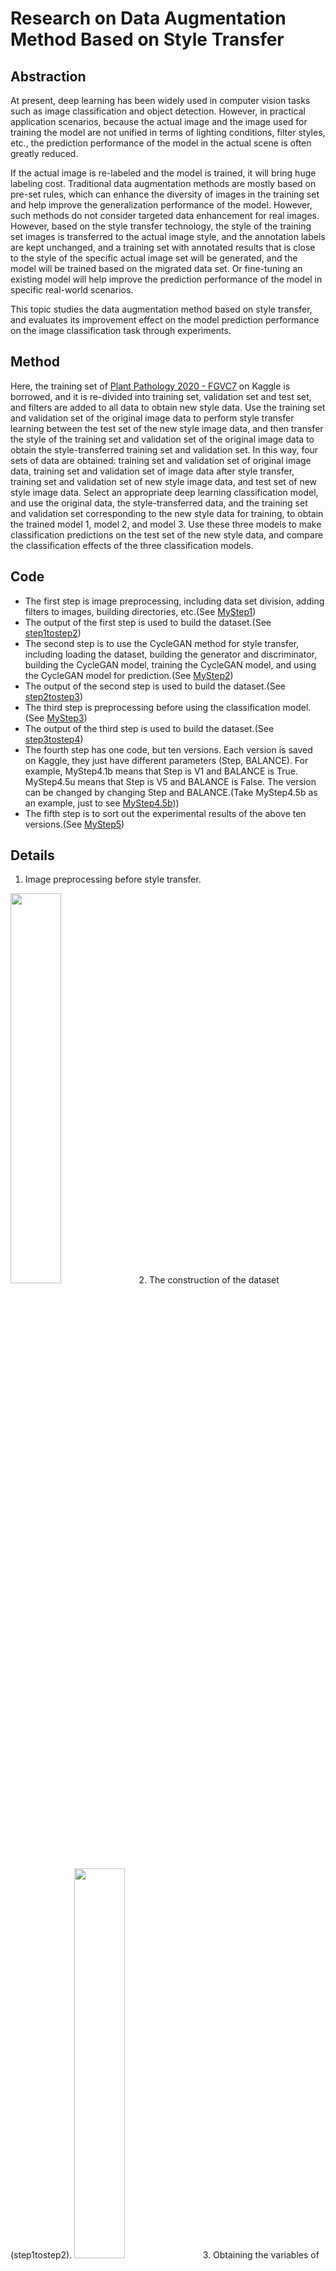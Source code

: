 # Research on Data Augmentation Method Based on Style Transfer

## Abstraction

At present, deep learning has been widely used in computer vision tasks such as image classification and object detection. However, in practical application scenarios, because the actual image and the image used for training the model are not unified in terms of lighting conditions, filter styles, etc., the prediction performance of the model in the actual scene is often greatly reduced.

If the actual image is re-labeled and the model is trained, it will bring huge labeling cost. Traditional data augmentation methods are mostly based on pre-set rules, which can enhance the diversity of images in the training set and help improve the generalization performance of the model. However, such methods do not consider targeted data enhancement for real images. However, based on the style transfer technology, the style of the training set images is transferred to the actual image style, and the annotation labels are kept unchanged, and a training set with annotated results that is close to the style of the specific actual image set will be generated, and the model will be trained based on the migrated data set. Or fine-tuning an existing model will help improve the prediction performance of the model in specific real-world scenarios.

This topic studies the data augmentation method based on style transfer, and evaluates its improvement effect on the model prediction performance on the image classification task through experiments.

## Method

Here, the training set of [Plant Pathology 2020 - FGVC7](https://www.kaggle.com/competitions/plant-pathology-2020-fgvc7) on Kaggle is borrowed, and it is re-divided into training set, validation set and test set, and filters are added to all data to obtain new style data. Use the training set and validation set of the original image data to perform style transfer learning between the test set of the new style image data, and then transfer the style of the training set and validation set of the original image data to obtain the style-transferred training set and validation set. In this way, four sets of data are obtained: training set and validation set of original image data, training set and validation set of image data after style transfer, training set and validation set of new style image data, and test set of new style image data. Select an appropriate deep learning classification model, and use the original data, the style-transferred data, and the training set and validation set corresponding to the new style data for training, to obtain the trained model 1, model 2, and model 3. Use these three models to make classification predictions on the test set of the new style data, and compare the classification effects of the three classification models.

## Code

+ The first step is image preprocessing, including data set division, adding filters to images, building directories, etc.(See [MyStep1](https://www.kaggle.com/code/sssbanana/mystep1))
+ The output of the first step is used to build the dataset.(See [step1tostep2](https://www.kaggle.com/datasets/sssbanana/step1tostep2))
+ The second step is to use the CycleGAN method for style transfer, including loading the dataset, building the generator and discriminator, building the CycleGAN model, training the CycleGAN model, and using the CycleGAN model for prediction.(See [MyStep2](https://www.kaggle.com/code/sssbanana/mystep2))
+ The output of the second step is used to build the dataset.(See [step2tostep3](https://www.kaggle.com/datasets/sssbanana/step2tostep3))
+ The third step is preprocessing before using the classification model.(See [MyStep3](https://www.kaggle.com/code/sssbanana/mystep3))
+ The output of the third step is used to build the dataset.(See [step3tostep4](https://www.kaggle.com/datasets/sssbanana/step3tostep4))
+ The fourth step has one code, but ten versions. Each version is saved on Kaggle, they just have different parameters (Step, BALANCE). For example, MyStep4.1b means that Step is V1 and BALANCE is True. MyStep4.5u means that Step is V5 and BALANCE is False. The version can be changed by changing Step and BALANCE.(Take MyStep4.5b as an example, just to see [MyStep4.5b](https://www.kaggle.com/code/sssbanana/mystep4-5b)))
+ The fifth step is to sort out the experimental results of the above ten versions.(See [MyStep5](https://www.kaggle.com/code/sssbanana/mystep5))

## Details

1. Image preprocessing before style transfer.
<img src="https://github.com/Phoenix-ai/bistu2018012586/blob/f1035d8d0497e59a59df465ac165584a435e6fb2/images/019.PNG" width="40%" heigth="40%" />
2. The construction of the dataset (step1tostep2).
<img src="https://github.com/Phoenix-ai/bistu2018012586/blob/f1035d8d0497e59a59df465ac165584a435e6fb2/images/020.PNG" width="40%" heigth="40%" />
3. Obtaining the variables of the train_step method of the CycleGAN class.
<img src="https://github.com/Phoenix-ai/bistu2018012586/blob/f1035d8d0497e59a59df465ac165584a435e6fb2/images/031.PNG" width="60%" heigth="60%" />
4. Obtaining the losses of the train_step method of the CycleGAN class.
<img src="https://github.com/Phoenix-ai/bistu2018012586/blob/f1035d8d0497e59a59df465ac165584a435e6fb2/images/032.PNG" width="60%" heigth="60%" />
5. Example of image comparison before and after style transfer.
<center class="third">
  <img src="https://github.com/Phoenix-ai/bistu2018012586/blob/f1035d8d0497e59a59df465ac165584a435e6fb2/images/1001a.jpg" width="40%" heigth="40%" />
  <img src="https://github.com/Phoenix-ai/bistu2018012586/blob/f1035d8d0497e59a59df465ac165584a435e6fb2/images/1001b.jpg" width="40%" heigth="40%" />
  <img src="https://github.com/Phoenix-ai/bistu2018012586/blob/f1035d8d0497e59a59df465ac165584a435e6fb2/images/1001c.jpg" width="40%" heigth="40%" />
</center>
6. The construction of the dataset (step3tostep4).
<img src="https://github.com/Phoenix-ai/bistu2018012586/blob/f1035d8d0497e59a59df465ac165584a435e6fb2/images/022.PNG" width="60%" heigth="60%" />
7. The five versions of the classification model.
<img src="https://github.com/Phoenix-ai/bistu2018012586/blob/f1035d8d0497e59a59df465ac165584a435e6fb2/images/023.PNG" width="30%" heigth="30%" />
8. The result of MyStep5.
<img src="https://github.com/Phoenix-ai/bistu2018012586/blob/f1035d8d0497e59a59df465ac165584a435e6fb2/images/cut.jpg" width="60%" heigth="60%" />
